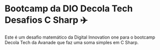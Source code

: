 # Bootcamp da DIO Decola Tech Desafios C Sharp :airplane:
Este é um desafio matemático da Digital Innovation one para o bootcamp Decola Tech da Avanade que faz uma soma simples em C Sharp.
